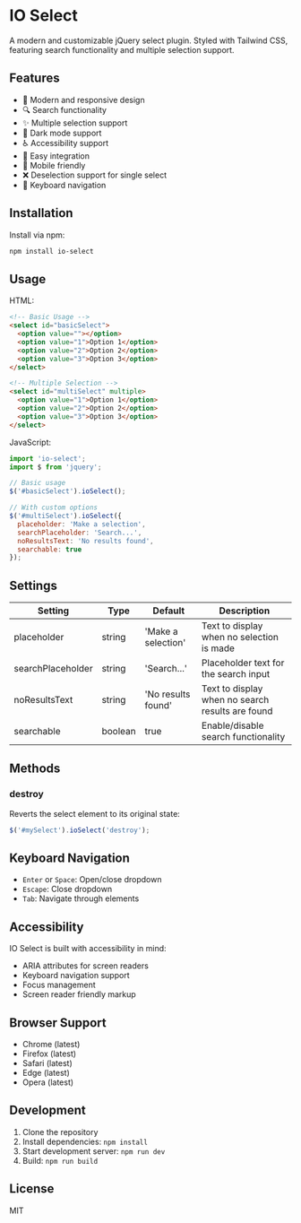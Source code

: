 # IO Select

A modern and customizable jQuery select plugin. Styled with Tailwind CSS, featuring search functionality and multiple selection support.

## Features

- 🎨 Modern and responsive design
- 🔍 Search functionality
- ✨ Multiple selection support
- 🌙 Dark mode support
- ♿ Accessibility support
- 🎯 Easy integration
- 📱 Mobile friendly
- ❌ Deselection support for single select
- 🔄 Keyboard navigation

## Installation

Install via npm:

```bash
npm install io-select
```

## Usage

HTML:
```html
<!-- Basic Usage -->
<select id="basicSelect">
  <option value=""></option>
  <option value="1">Option 1</option>
  <option value="2">Option 2</option>
  <option value="3">Option 3</option>
</select>

<!-- Multiple Selection -->
<select id="multiSelect" multiple>
  <option value="1">Option 1</option>
  <option value="2">Option 2</option>
  <option value="3">Option 3</option>
</select>
```

JavaScript:
```javascript
import 'io-select';
import $ from 'jquery';

// Basic usage
$('#basicSelect').ioSelect();

// With custom options
$('#multiSelect').ioSelect({
  placeholder: 'Make a selection',
  searchPlaceholder: 'Search...',
  noResultsText: 'No results found',
  searchable: true
});
```

## Settings

| Setting | Type | Default | Description |
|---------|------|---------|-------------|
| placeholder | string | 'Make a selection' | Text to display when no selection is made |
| searchPlaceholder | string | 'Search...' | Placeholder text for the search input |
| noResultsText | string | 'No results found' | Text to display when no search results are found |
| searchable | boolean | true | Enable/disable search functionality |

## Methods

### destroy
Reverts the select element to its original state:

```javascript
$('#mySelect').ioSelect('destroy');
```

## Keyboard Navigation

- `Enter` or `Space`: Open/close dropdown
- `Escape`: Close dropdown
- `Tab`: Navigate through elements

## Accessibility

IO Select is built with accessibility in mind:
- ARIA attributes for screen readers
- Keyboard navigation support
- Focus management
- Screen reader friendly markup

## Browser Support

- Chrome (latest)
- Firefox (latest)
- Safari (latest)
- Edge (latest)
- Opera (latest)

## Development

1. Clone the repository
2. Install dependencies: `npm install`
3. Start development server: `npm run dev`
4. Build: `npm run build`

## License

MIT 
